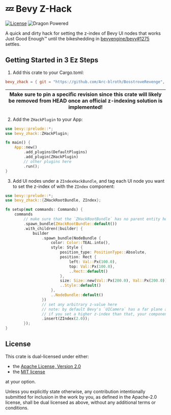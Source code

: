 # 💤 Bevy Z-Hack

[![License](https://img.shields.io/badge/license-MIT%2FApache--2.0-blue)](https://github.com/Arc-blroth/BosstroveRevenge/tree/try3/bevy_zhack)
![Dragon Powered](https://img.shields.io/badge/%F0%9F%90%89-dragon%20powered-brightgreen)

A quick and dirty hack for setting the z-index of Bevy UI nodes that works
Just Good Enough&trade; until the bikeshedding in
[bevyengine/bevy#1275](https://github.com/bevyengine/bevy/issues/1275) settles.

## Getting Started in 3 Ez Steps

1. Add this crate to your Cargo.toml:

```toml
bevy_zhack = { git = "https://github.com/Arc-blroth/BosstroveRevenge", version = "0.1.0", rev = "<commit id here>" }
```

|Make sure to pin a specific revision since this crate will likely be removed from HEAD once an official z-indexing solution is implemented!|
|-----|

2. Add the `ZHackPlugin` to your App:

```rust
use bevy::prelude::*;
use bevy_zhack::ZHackPlugin;

fn main() {
    App::new()
        .add_plugins(DefaultPlugins)
        .add_plugin(ZHackPlugin)
        // other plugins here
        .run();
}
```

3. Add UI nodes under a `ZIndexHackBundle`, and tag each UI node you want to set the z-index of with the `ZIndex` component:

```rust
use bevy::prelude::*;
use bevy_zhack::{ZHackRootBundle, ZIndex};

fn setup(mut commands: Commands) {
    commands
        // make sure that the `ZHackRootBundle` has no parent entity here
        .spawn_bundle(ZHackRootBundle::default())
        .with_children(|builder| {
            builder
                .spawn_bundle(NodeBundle {
                    color: Color::TEAL.into(),
                    style: Style {
                        position_type: PositionType::Absolute,
                        position: Rect {
                            left: Val::Px(100.0),
                            top: Val::Px(100.0),
                            ..Rect::default()
                        },
                        size: Size::new(Val::Px(200.0), Val::Px(200.0)),
                        ..Style::default()
                    },
                    ..NodeBundle::default()
                })
                // set any arbitrary z-value here
                // note: by default Bevy's `UICamera` has a far plane at +999.9
                // if you set a higher z-index than that, your component won't render
                .insert(ZIndex(2.0));
        });
}
```

## License

This crate is dual-licensed under either:

- the [Apache License, Version 2.0](LICENSE-APACHE)
- the [MIT license](LICENSE-MIT)

at your option.

Unless you explicitly state otherwise, any contribution intentionally submitted
for inclusion in the work by you, as defined in the Apache-2.0 license, shall be dual licensed as above, without any additional terms or conditions.
